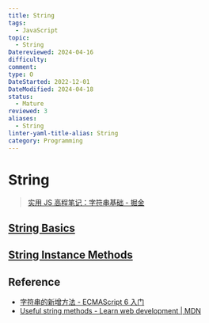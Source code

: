 ```yaml
---
title: String
tags:
  - JavaScript
topic:
  - String
Datereviewed: 2024-04-16
difficulty: 
comment: 
type: O
DateStarted: 2022-12-01
DateModified: 2024-04-18
status:
  - Mature
reviewed: 3
aliases:
  - String
linter-yaml-title-alias: String
category: Programming
---
```


# String

> [实用 JS 高程笔记：字符串基础 - 掘金](https://juejin.cn/post/7358267998665555968)

## [String Basics](string-basics)

## [String Instance Methods](string-instance-methods)

## Reference

- [字符串的新增方法 - ECMAScript 6 入门](https://es6.ruanyifeng.com/#docs/string-methods)
- [Useful string methods - Learn web development | MDN](https://developer.mozilla.org/en-US/docs/Learn/JavaScript/First_steps/Useful_string_methods)
